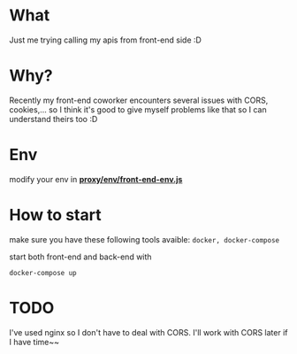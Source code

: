 # What

Just me trying calling my apis from front-end side :D

# Why?

Recently my front-end coworker encounters several issues with CORS, cookies,... so I think it's good to give myself problems like that so I can understand theirs too :D

# Env

modify your env in **[proxy/env/front-end-env.js](proxy/env/front-end-env.js)**

# How to start

make sure you have these following tools avaible: `docker, docker-compose`

start both front-end and back-end with

```
docker-compose up
```

# TODO

I've used nginx so I don't have to deal with CORS. I'll work with CORS later if I have time~~
